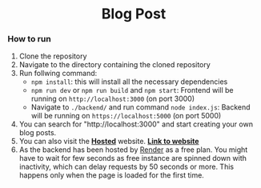 <h1 style="text-align: center">Blog Post</h1>

### How to run
1. Clone the repository
2. Navigate to the directory containing the cloned repository
3. Run follwing command:
    - `npm install`: this will install all the necessary dependencies
    - `npm run dev` or `npm run build` and `npm start`: Frontend will be running on `http://localhost:3000` (on port 3000)
    - Navigate to `./backend/` and run command `node index.js`: Backend will be running on `https://localhost:5000` (on port 5000)
4. You can search for "http://localhost:3000" and start creating your own blog posts.
5. You can also visit the **[Hosted](https://blog-post-frontend-beige.vercel.app/)** website. **[Link to website](https://blog-post-frontend-beige.vercel.app/)**
6. As the backend has been hosted by [Render](https://dashboard.render.com/) as a free plan. You might have to wait for few seconds as free instance are spinned down with inactivity, which can delay requests by 50 seconds or more. This happens only when the page is loaded for the first time.
